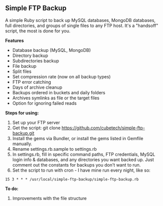Simple FTP Backup
----------------

A simple Ruby script to back up MySQL databases, MongoDB databases, full directories, and groups of single files to any FTP host.
It's a "handsoff" script, the most is done for you.

**Features**

* Database backup (MySQL, MongoDB)
* Directory backup
* Subdirectories backup
* File backup
* Split files
* Set compression rate (now on all backup types)
* FTP error catching
* Days of archive cleanup
* Backups ordered in buckets and daily folders
* Archives symlinks as file or the target files
* Option for ignoring failed reads

**Steps for using:**

1. Set up your FTP server
2. Get the script: git clone https://github.com/cubetech/simple-ftp-backup.git
3. Install the gems via Bundler, or install the gems listed in Gemfile manually.
4. Rename settings.rb.sample to settings.rb
5. In settings.rb, fill in specific command paths, FTP credentials, MySQL login info & databases, and any directories you want backed up.  Just comment out the constants for backups you don't want to run.
6. Set the script to run with cron - I have mine run every night, like so:

`15 3 * * * /usr/local/simple-ftp-backup/simple-ftp-backup.rb`

**To do:**

1. Improvements with the file structure
